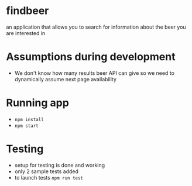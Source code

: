 # findbeer
an application that allows you to search for information about the beer you are interested in

# Assumptions during development
- We don't know how many results beer API can give so we need to dynamically assume next page availability

# Running app
- `npm install`
- `npm start`

# Testing
- setup for testing is done and working
- only 2 sample tests added
- to launch tests `npm run test`
